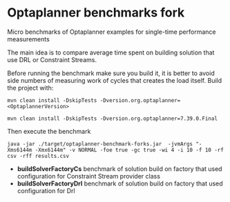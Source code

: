 # Optaplanner benchmarks fork 

Micro benchmarks of Optaplanner examples for single-time
performance measurements

The main idea is to compare average time 
spent on building solution that use DRL or Constraint Streams.

Before running the benchmark make sure you build it,
it is better to avoid side numbers of measuring work of cycles 
that creates the load itself. Build the project with:
 
`mvn clean install -DskipTests -Dversion.org.optaplanner=<OptaplannerVersion>`

`mvn clean install -DskipTests -Dversion.org.optaplanner=7.39.0.Final`

Then execute the benchmark

`java -jar ./target/optaplanner-benchmark-forks.jar  -jvmArgs "-Xms6144m -Xmx6144m" -v NORMAL -foe true -gc true -wi 4 -i 10 -f 10 -rf csv -rff results.csv`

- **buildSolverFactoryCs** benchmark of solution build on factory that used configuration for Constraint Stream provider class
- **buildSolverFactoryDrl** benchmark of solution build on factory that used configuration for Drl 